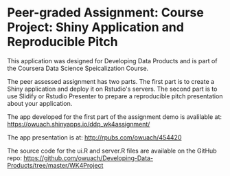 # Peer-graded Assignment: Course Project: Shiny Application and Reproducible Pitch

This application was designed for Developing Data Products and is part of the Coursera Data Science Speicalization Course.

The peer assessed assignment has two parts. The first part is to create a Shiny application and deploy it on Rstudio's servers. The second part is to use Slidify or Rstudio Presenter to prepare a reproducible pitch presentation about your application.

The app developed for the first part of the assignment demo is avalilable at: https://owuach.shinyapps.io/ddp_wk4assignment/ 

The app presentation is at: http://rpubs.com/owuach/454420 

The source code for the ui.R and server.R files are available on the GitHub repo: https://github.com/owuach/Developing-Data-Products/tree/master/WK4Project 
